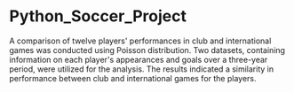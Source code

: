 # Python_Soccer_Project
A comparison of twelve players' performances in club and international games was conducted using Poisson distribution. Two datasets, containing information on each player's appearances and goals over a three-year period, were utilized for the analysis. The results indicated a similarity in performance between club and international games for the players.

